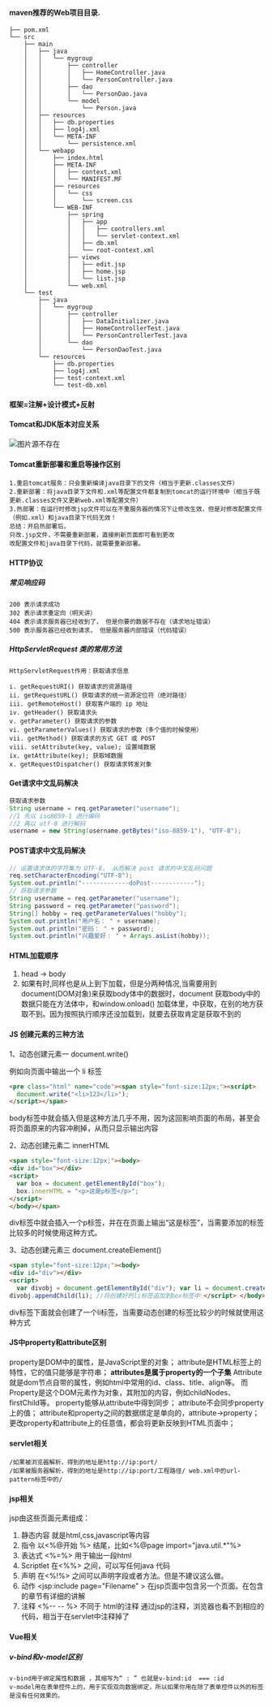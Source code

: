 #### maven推荐的Web项目目录.
```
├── pom.xml
└── src
    ├── main
    │   ├── java
    │   │   └── mygroup
    │   │       ├── controller
    │   │       │   ├── HomeController.java
    │   │       │   └── PersonController.java
    │   │       ├── dao
    │   │       │   └── PersonDao.java
    │   │       └── model
    │   │           └── Person.java
    │   ├── resources
    │   │   ├── db.properties
    │   │   ├── log4j.xml
    │   │   └── META-INF
    │   │       └── persistence.xml
    │   └── webapp
    │       ├── index.html
    │       ├── META-INF
    │       │   ├── context.xml
    │       │   └── MANIFEST.MF
    │       ├── resources
    │       │   └── css
    │       │       └── screen.css
    │       └── WEB-INF
    │           ├── spring
    │           │   ├── app
    │           │   │   ├── controllers.xml
    │           │   │   └── servlet-context.xml
    │           │   ├── db.xml
    │           │   └── root-context.xml
    │           ├── views
    │           │   ├── edit.jsp
    │           │   ├── home.jsp
    │           │   └── list.jsp
    │           └── web.xml
    └── test
        ├── java
        │   └── mygroup
        │       ├── controller
        │       │   ├── DataInitializer.java
        │       │   ├── HomeControllerTest.java
        │       │   └── PersonControllerTest.java
        │       └── dao
        │           └── PersonDaoTest.java
        └── resources
            ├── db.properties
            ├── log4j.xml
            ├── test-context.xml
            └── test-db.xml
```

#### 框架=注解+设计模式+反射

#### Tomcat和JDK版本对应关系
![图片源不存在](https://images2017.cnblogs.com/blog/1116722/201708/1116722-20170831115152874-1854282450.png)

#### Tomcat重新部署和重启等操作区别
```
1.重启tomcat服务：只会重新编译java目录下的文件（相当于更新.classes文件）
2.重新部署：将java目录下文件和.xml等配置文件都复制到tomcat的运行环境中（相当于既更新.classes文件又更新web.xml等配置文件）
3.热部署：在运行时修改jsp文件可以在不重服务器的情况下让修改生效，但是对修改配置文件（例如.xml）和java目录下代码无效！
总结：开启热部署后，
只改.jsp文件，不需要重新部署，直接刷新页面即可看到更改
改配置文件和java目录下代码，就需要重新部署。
```
#### HTTP协议
##### 常见响应码
    200 表示请求成功
    302 表示请求重定向（明天讲）
    404 表示请求服务器已经收到了， 但是你要的数据不存在（请求地址错误）
    500 表示服务器已经收到请求， 但是服务器内部错误（代码错误）
##### HttpServletRequest 类的常用方法
    HttpServletRequest作用：获取请求信息

    i. getRequestURI() 获取请求的资源路径
    ii. getRequestURL() 获取请求的统一资源定位符（绝对路径）
    iii. getRemoteHost() 获取客户端的 ip 地址
    iv. getHeader() 获取请求头
    v. getParameter() 获取请求的参数
    vi. getParameterValues() 获取请求的参数（多个值的时候使用）
    vii. getMethod() 获取请求的方式 GET 或 POST
    viii. setAttribute(key, value); 设置域数据
    ix. getAttribute(key); 获取域数据
    x. getRequestDispatcher() 获取请求转发对象


#### Get请求中文乱码解决
```java
获取请求参数
String username = req.getParameter("username");
//1 先以 iso8859-1 进行编码
//2 再以 utf-8 进行解码
username = new String(username.getBytes("iso-8859-1"), "UTF-8");
```
#### POST请求中文乱码解决
```java
// 设置请求体的字符集为 UTF-8， 从而解决 post 请求的中文乱码问题
req.setCharacterEncoding("UTF-8");
System.out.println("-------------doPost------------");
// 获取请求参数
String username = req.getParameter("username");
String password = req.getParameter("password");
String[] hobby = req.getParameterValues("hobby");
System.out.println("用户名： " + username);
System.out.println("密码： " + password);
System.out.println("兴趣爱好： " + Arrays.asList(hobby));
```


#### HTML加载顺序
1. head -> body
2. 如果有<script type="text/javascript">... </script>时,同样也是从上到下加载，但是分两种情况,当需要用到document(DOM对象)来获取body体中的数据时，document 获取body中的数据只能在方法体中，和window.onload() 加载体里，中获取，在别的地方获取不到。因为按照执行顺序还没加载到，就要去获取肯定是获取不到的
#### JS 创建元素的三种方法
1、动态创建元素一 document.write()

例如向页面中输出一个 li 标签
```html
<pre class="html" name="code"><span style="font-size:12px;"><script>
  document.write("<li>123</li>");
</script></span>
```
body标签中就会插入但是这种方法几乎不用，因为这回影响页面的布局，甚至会将页面原来的内容冲刷掉，从而只显示输出内容

2、动态创建元素二 innerHTML

```html
<span style="font-size:12px;"><body>
<div id="box"></div>
<script>
  var box = document.getElementById("box");
  box.innerHTML = "<p>这是p标签</p>";
</script>
</body></span>
```
div标签中就会插入一个p标签，并在在页面上输出“这是标签”，当需要添加的标签比较多的时候使用这种方式。

3、动态创建元素三 document.createElement()

```html
<span style="font-size:12px;"><body>
<div id="div"></div>
<script>
  var divobj = document.getElementById("div"); var li = document.createElement("li"); //创建一个li标签 li.innerHTML = "123"; //给li标签赋值
divobj.appendChild(li); //将创建好的li标签追加到box标签中 </script> </body></span>
```
div标签下面就会创建了一个li标签，当需要动态创建的标签比较少的时候就使用这种方式

#### JS中property和attribute区别
  property是DOM中的属性，是JavaScript里的对象；
  attribute是HTML标签上的特性，它的值只能够是字符串；
  **attributes是属于property的一个子集**
  Attribute就是dom节点自带的属性，例如html中常用的id、class、title、align等。
  而Property是这个DOM元素作为对象，其附加的内容，例如childNodes、firstChild等。
  property能够从attribute中得到同步；
  attribute不会同步property上的值；
  attribute和property之间的数据绑定是单向的，attribute->property；
  更改property和attribute上的任意值，都会将更新反映到HTML页面中；

#### servlet相关
    /如果被浏览器解析，得到的地址是http://ip:port/
    /如果被服务器解析，得到的地址是http://ip:port/工程路径/ web.xml中的url-pattern标签中的/

#### jsp相关
jsp由这些页面元素组成：
1. 静态内容
就是html,css,javascript等内容
2. 指令
以<%@开始 %> 结尾，比如<%@page import="java.util.*"%>
3. 表达式 <%=%>
用于输出一段html
4. Scriptlet
在<%%> 之间，可以写任何java 代码
5. 声明
在<%!%> 之间可以声明字段或者方法。但是不建议这么做。
6. 动作
<jsp:include page="Filename" > 在jsp页面中包含另一个页面。在包含的章节有详细的讲解
7. 注释 <%-- -- %>
不同于 html的注释 <!-- --> 通过jsp的注释，浏览器也看不到相应的代码，相当于在servlet中注释掉了

#### Vue相关
##### v-bind和v-model区别
    v-bind用于绑定属性和数据 ，其缩写为“ : ” 也就是v-bind:id  === :id  
    v-model用在表单控件上的，用于实现双向数据绑定，所以如果你用在除了表单控件以外的标签是没有任何效果的。